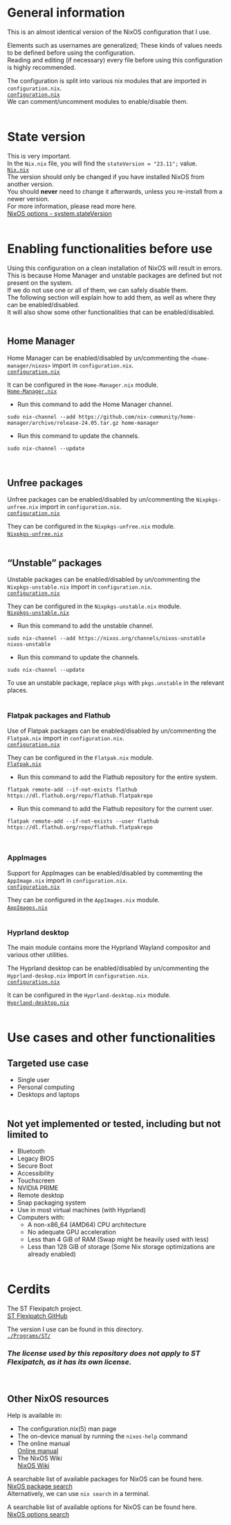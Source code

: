 # General information
This is an almost identical version of the NixOS configuration that I use.

Elements such as usernames are generalized; These kinds of values needs to be defined before using the configuration. \
Reading and editing (if necessary) every file before using this configuration is highly recommended.

The configuration is split into various nix modules that are imported in `configuration.nix`. \
[`configuration.nix`](https://github.com/Atemo-C/NixOS-Configuration/blob/main/configuration.nix) \
We can comment/uncomment modules to enable/disable them.
&nbsp; \
&nbsp;

# State version
This is very important. \
In the `Nix.nix` file, you will find the `stateVersion = "23.11";` value. \
[`Nix.nix`](https://github.com/Atemo-C/NixOS-Configuration/blob/main/Settings/Nix.nix) \
The version should only be changed if you have installed NixOS from another version. \
You should **never** need to change it afterwards, unless you re-install from a newer version. \
For more information, please read more here. \
[NixOS options - system.stateVersion](https://search.nixos.org/options?channel=unstable&show=system.stateVersion&from=0&size=50&sort=relevance&type=packages&query=system.stateVersion)
&nbsp; \
&nbsp;

# Enabling functionalities before use
Using this configuration on a clean installation of NixOS will result in errors. \
This is because Home Manager and unstable packages are defined but not present on the system. \
If we do not use one or all of them, we can safely disable them. \
The following section will explain how to add them, as well as where they can be enabled/disabled. \
It will also show some other functionalities that can be enabled/disabled.
&nbsp; \
&nbsp;
## Home Manager
Home Manager can be enabled/disabled by un/commenting the `<home-manager/nixos>` import in `configuration.nix`. \
[`configuration.nix`](https://github.com/Atemo-C/NixOS-Configuration/blob/main/configuration.nix)

It can be configured in the `Home-Manager.nix` module. \
[`Home-Manager.nix`](https://github.com/Atemo-C/NixOS-Configuration/blob/main/Functionalities/Home-Manager.nix)

- Run this command to add the Home Manager channel.
```shell
sudo nix-channel --add https://github.com/nix-community/home-manager/archive/release-24.05.tar.gz home-manager
```

- Run this command to update the channels.
```shell
sudo nix-channel --update
```
&nbsp;
## Unfree packages
Unfree packages can be enabled/disabled by un/commenting the `Nixpkgs-unfree.nix` import in `configuration.nix`. \
[`configuration.nix`](https://github.com/Atemo-C/NixOS-Configuration/blob/main/configuration.nix)

They can be configured in the `Nixpkgs-unfree.nix` module. \
[`Nixpkgs-unfree.nix`](https://github.com/Atemo-C/NixOS-Configuration/main/Functionalities/Nixpkgs-unfree.nix)
&nbsp; \
&nbsp;
## “Unstable” packages
Unstable packages can be enabled/disabled by un/commenting the `Nixpkgs-unstable.nix` import in `configuration.nix`. \
[`configuration.nix`](https://github.com/Atemo-C/NixOS-Configuration/blob/main/configuration.nix)

They can be configured in the `Nixpkgs-unstable.nix` module. \
[`Nixpkgs-unstable.nix`](https://github.com/Atemo-C/NixOS-Configuration/blob/main/Functionalities/Nixpkgs-unstable.nix)

- Run this command to add the unstable channel.
```shell
sudo nix-channel --add https://nixos.org/channels/nixos-unstable nixos-unstable
```

- Run this command to update the channels.
```shell
sudo nix-channel --update
```

To use an unstable package, replace `pkgs` with `pkgs.unstable` in the relevant places.
&nbsp; \
&nbsp;
### Flatpak packages and Flathub
Use of Flatpak packages can be enabled/disabled by un/commenting the `Flatpak.nix` import in `configuration.nix`. \
[`configuration.nix`](https://github.com/Atemo-C/NixOS-Configuration/blob/main/configuration.nix)

They can be configured in the `Flatpak.nix` module. \
[`Flatpak.nix`](https://github.com/Atemo-C/NixOS-Configuration/blob/main/Functionalities/Flatpak.nix)

- Run this command to add the Flathub repository for the entire system.
```shell
flatpak remote-add --if-not-exists flathub https://dl.flathub.org/repo/flathub.flatpakrepo
```

- Run this command to add the Flathub repository for the current user.
```shell
flatpak remote-add --if-not-exists --user flathub https://dl.flathub.org/repo/flathub.flatpakrepo
```
&nbsp;
### AppImages
Support for AppImages can be enabled/disabled by commenting the `AppImage.nix` import in `configuration.nix`. \
[`configuration.nix`](https://github.com/Atemo-C/NixOS-Configuration/blob/main/configuration.nix)

They can be configured in the `AppImages.nix` module. \
[`AppImages.nix`](https://github.com/Atemo-C/NixOS-Configuration/blob/main/Functionalities/AppImages.nix)
&nbsp; \
&nbsp;
### Hyprland desktop
The main module contains more the Hyprland Wayland compositor and various other utilities.

The Hyprland desktop can be enabled/disabled by un/commenting the `Hyprland-deskop.nix` import in `configuration.nix`. \
[`configuration.nix`](https://github.com/Atemo-C/NixOS-Configuration/blob/main/configuration.nix)

It can be configured in the `Hyprland-desktop.nix` module. \
[`Hyprland-desktop.nix`](https://github.com/Atemo-C/NixOS-Configuration/blob/main/Functionalities/Hyprland-desktop.nix)
&nbsp; \
&nbsp;
# Use cases and other functionalities
## Targeted use case
- Single user
- Personal computing
- Desktops and laptops
&nbsp; \
&nbsp;
## Not yet implemented or tested, including but not limited to
- Bluetooth
- Legacy BIOS
- Secure Boot
- Accessibility
- Touchscreen
- NVIDIA PRIME
- Remote desktop
- Snap packaging system
- Use in most virtual machines (with Hyprland)
- Computers with:
	- A non-x86_64 (AMD64) CPU architecture
	- No adequate GPU acceleration
	- Less than 4 GiB of RAM (Swap might be heavily used with less)
	- Less than 128 GiB of storage (Some Nix storage optimizations are already enabled)
&nbsp; \
&nbsp;
# Cerdits
The ST Flexipatch project. \
[ST Flexipatch GitHub](https://github.com/bakkeby/st-flexipatch)

The version I use can be found in this directory. \
[`./Programs/ST/`](https://github.com/Atemo-C/NixOS-Configuration/tree/main/Programs/ST)

### *The license used by this repository does not apply to ST Flexipatch, as it has its own license.*
&nbsp;
## Other NixOS resources
Help is available in:
- The configuration.nix(5) man page
- The on-device manual by running the `nixos-help` command
- The online manual \
	[Online manual](https://nixos.org/manual/nixos/stable/index.html)
- The NixOS Wiki \
  	[NixOS Wiki](https://wiki.nixos.org)

A searchable list of available packages for NixOS can be found here. \
[NixOS package search](https://search.nixos.org/packages) \
Alternatively, we can use `nix search` in a terminal.

A searchable list of available options for NixOS can be found here. \
[NixOS options search](https://search.nixos.org/options)
